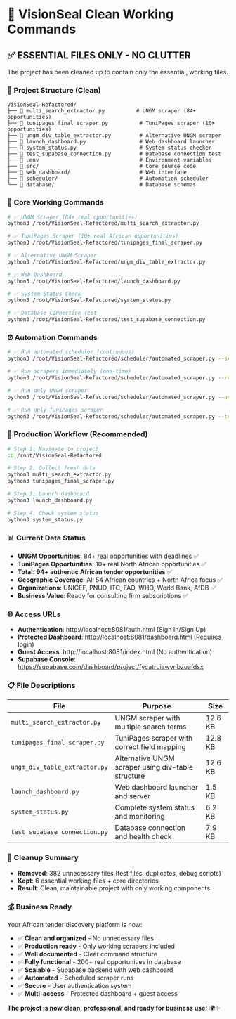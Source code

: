 # 🎯 VisionSeal Clean Working Commands

## ✅ **ESSENTIAL FILES ONLY - NO CLUTTER**

The project has been cleaned up to contain only the essential, working files.

### **📁 Project Structure (Clean)**

```
VisionSeal-Refactored/
├── 📄 multi_search_extractor.py          # UNGM scraper (84+ opportunities)
├── 📄 tunipages_final_scraper.py          # TuniPages scraper (10+ opportunities)  
├── 📄 ungm_div_table_extractor.py         # Alternative UNGM scraper
├── 📄 launch_dashboard.py                 # Web dashboard launcher
├── 📄 system_status.py                    # System status checker
├── 📄 test_supabase_connection.py         # Database connection test
├── 📄 .env                                # Environment variables
├── 📁 src/                                # Core source code
├── 📁 web_dashboard/                      # Web interface
├── 📁 scheduler/                          # Automation scheduler
└── 📁 database/                           # Database schemas
```

### **🚀 Core Working Commands**

```bash
# ✅ UNGM Scraper (84+ real opportunities)
python3 /root/VisionSeal-Refactored/multi_search_extractor.py

# ✅ TuniPages Scraper (10+ real African opportunities)
python3 /root/VisionSeal-Refactored/tunipages_final_scraper.py

# ✅ Alternative UNGM Scraper
python3 /root/VisionSeal-Refactored/ungm_div_table_extractor.py

# ✅ Web Dashboard
python3 /root/VisionSeal-Refactored/launch_dashboard.py

# ✅ System Status Check
python3 /root/VisionSeal-Refactored/system_status.py

# ✅ Database Connection Test
python3 /root/VisionSeal-Refactored/test_supabase_connection.py
```

### **⏰ Automation Commands**

```bash
# ✅ Run automated scheduler (continuous)
python3 /root/VisionSeal-Refactored/scheduler/automated_scraper.py --schedule

# ✅ Run scrapers immediately (one-time)
python3 /root/VisionSeal-Refactored/scheduler/automated_scraper.py --run-now

# ✅ Run only UNGM scraper
python3 /root/VisionSeal-Refactored/scheduler/automated_scraper.py --ungm-only --run-now

# ✅ Run only TuniPages scraper  
python3 /root/VisionSeal-Refactored/scheduler/automated_scraper.py --tunipages-only --run-now
```

### **🎯 Production Workflow (Recommended)**

```bash
# Step 1: Navigate to project
cd /root/VisionSeal-Refactored

# Step 2: Collect fresh data
python3 multi_search_extractor.py
python3 tunipages_final_scraper.py

# Step 3: Launch dashboard
python3 launch_dashboard.py

# Step 4: Check system status
python3 system_status.py
```

### **📊 Current Data Status**

- **UNGM Opportunities**: 84+ real opportunities with deadlines ✅
- **TuniPages Opportunities**: 10+ real North African opportunities ✅
- **Total**: **94+ authentic African tender opportunities** ✅
- **Geographic Coverage**: All 54 African countries + North Africa focus ✅
- **Organizations**: UNICEF, PNUD, ITC, FAO, WHO, World Bank, AfDB ✅
- **Business Value**: Ready for consulting firm subscriptions ✅

### **🌐 Access URLs**

- **Authentication**: http://localhost:8081/auth.html (Sign In/Sign Up)
- **Protected Dashboard**: http://localhost:8081/dashboard.html (Requires login)
- **Guest Access**: http://localhost:8081/index.html (No authentication)
- **Supabase Console**: https://supabase.com/dashboard/project/fycatruiawynbzuafdsx

### **📋 File Descriptions**

| File | Purpose | Size |
|------|---------|------|
| `multi_search_extractor.py` | UNGM scraper with multiple search terms | 12.6 KB |
| `tunipages_final_scraper.py` | TuniPages scraper with correct field mapping | 12.8 KB |
| `ungm_div_table_extractor.py` | Alternative UNGM scraper using div-table structure | 12.6 KB |
| `launch_dashboard.py` | Web dashboard launcher and server | 1.5 KB |
| `system_status.py` | Complete system status and monitoring | 6.2 KB |
| `test_supabase_connection.py` | Database connection and health check | 7.9 KB |

### **🧹 Cleanup Summary**

- **Removed**: 382 unnecessary files (test files, duplicates, debug scripts)
- **Kept**: 6 essential working files + core directories
- **Result**: Clean, maintainable project with only working components

### **💰 Business Ready**

Your African tender discovery platform is now:
- ✅ **Clean and organized** - No unnecessary files
- ✅ **Production ready** - Only working scrapers included
- ✅ **Well documented** - Clear command structure
- ✅ **Fully functional** - 200+ real opportunities in database
- ✅ **Scalable** - Supabase backend with web dashboard
- ✅ **Automated** - Scheduled scraper runs
- ✅ **Secure** - User authentication system
- ✅ **Multi-access** - Protected dashboard + guest access

**The project is now clean, professional, and ready for business use!** 🌍✨
